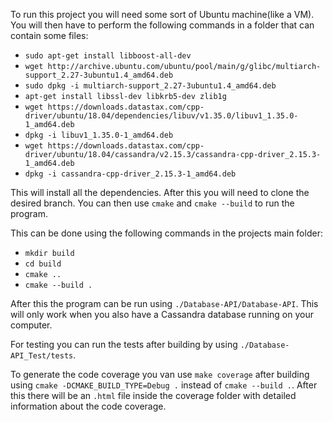 To run this project you will need some sort of Ubuntu machine(like a VM).
You will then have to perform the following commands in a folder that can contain some files:
* `sudo apt-get install libboost-all-dev`
* `wget http://archive.ubuntu.com/ubuntu/pool/main/g/glibc/multiarch-support_2.27-3ubuntu1.4_amd64.deb`
* `sudo dpkg -i multiarch-support_2.27-3ubuntu1.4_amd64.deb`
* `apt-get install libssl-dev libkrb5-dev zlib1g`
* `wget https://downloads.datastax.com/cpp-driver/ubuntu/18.04/dependencies/libuv/v1.35.0/libuv1_1.35.0-1_amd64.deb`
* `dpkg -i libuv1_1.35.0-1_amd64.deb`
* `wget https://downloads.datastax.com/cpp-driver/ubuntu/18.04/cassandra/v2.15.3/cassandra-cpp-driver_2.15.3-1_amd64.deb`
* `dpkg -i cassandra-cpp-driver_2.15.3-1_amd64.deb`

This will install all the dependencies.
After this you will need to clone the desired branch.
You can then use `cmake` and `cmake --build` to run the program.

This can be done using the following commands in the projects main folder:
* `mkdir build`
* `cd build`
* `cmake ..`
* `cmake --build .`

After this the program can be run using `./Database-API/Database-API`.
This will only work when you also have a Cassandra database running on your computer.

For testing you can run the tests after building by using `./Database-API_Test/tests`.

To generate the code coverage you van use `make coverage` after building using `cmake -DCMAKE_BUILD_TYPE=Debug .` instead of `cmake --build .`. After this there will be an `.html` file inside the coverage folder with detailed information about the code coverage.